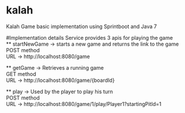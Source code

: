 # kalah
Kalah Game basic implementation using Sprintboot and Java 7

#Implementation details
Service provides 3 apis for playing the game  
** startNewGame -> starts a new game  and returns the link to the game  
POST method  
URL -> http://localhost:8080/game  


** getGame -> Retrieves a running game  
GET method  
URL -> http://localhost:8080/game/{boardId}  

** play -> Used by the player to play his turn  
POST method  
URL -> http://localhost:8080/game/1/play/Player1?startingPitId=1  
